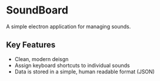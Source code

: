 # SoundBoard

A simple electron application for managing sounds.

## Key Features

- Clean, modern deisgn
- Assign keyboard shortcuts to individual sounds
- Data is stored in a simple, human readable format (JSON)
